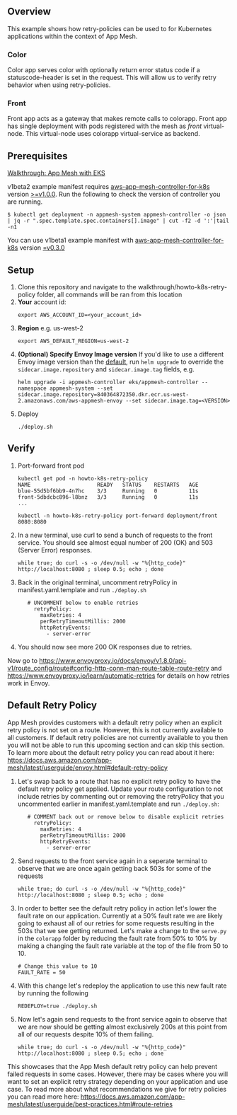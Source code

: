 ## Overview
This example shows how retry-policies can be used to for Kubernetes applications within the context of App Mesh.

### Color
Color app serves color with optionally return error status code if a statuscode-header is set in the request. This will allow us to verify retry behavior when using retry-policies.

### Front
Front app acts as a gateway that makes remote calls to colorapp. Front app has single deployment with pods registered with the mesh as _front_ virtual-node. This virtual-node uses colorapp virtual-service as backend.

## Prerequisites
[Walkthrough: App Mesh with EKS](../eks/)

v1beta2 example manifest requires [aws-app-mesh-controller-for-k8s](https://github.com/aws/aws-app-mesh-controller-for-k8s) version [>=v1.0.0](https://github.com/aws/aws-app-mesh-controller-for-k8s/releases/tag/v1.0.0). Run the following to check the version of controller you are running.
```
$ kubectl get deployment -n appmesh-system appmesh-controller -o json | jq -r ".spec.template.spec.containers[].image" | cut -f2 -d ':'|tail -n1
```

You can use v1beta1 example manifest with [aws-app-mesh-controller-for-k8s](https://github.com/aws/aws-app-mesh-controller-for-k8s) version [=v0.3.0](https://github.com/aws/aws-app-mesh-controller-for-k8s/blob/legacy-controller/CHANGELOG.md)

## Setup

1. Clone this repository and navigate to the walkthrough/howto-k8s-retry-policy folder, all commands will be ran from this location
2. **Your** account id:
    ```
    export AWS_ACCOUNT_ID=<your_account_id>
    ```
3. **Region** e.g. us-west-2
    ```
    export AWS_DEFAULT_REGION=us-west-2
    ```
4. **(Optional) Specify Envoy Image version** If you'd like to use a different Envoy image version than the [default](https://github.com/aws/eks-charts/tree/master/stable/appmesh-controller#configuration), run `helm upgrade` to override the `sidecar.image.repository` and `sidecar.image.tag` fields, e.g.
    ```
    helm upgrade -i appmesh-controller eks/appmesh-controller --namespace appmesh-system --set sidecar.image.repository=840364872350.dkr.ecr.us-west-2.amazonaws.com/aws-appmesh-envoy --set sidecar.image.tag=<VERSION>
    ```
5. Deploy
    ```.
    ./deploy.sh
    ```

## Verify
1. Port-forward front pod
   ```
   kubectl get pod -n howto-k8s-retry-policy
   NAME                     READY   STATUS    RESTARTS   AGE
   blue-55d5bf6bb9-4n7hc    3/3     Running   0          11s
   front-5dbdcbc896-l8bnz   3/3     Running   0          11s
   ...

   kubectl -n howto-k8s-retry-policy port-forward deployment/front 8080:8080
   ```

2. In a new terminal, use curl to send a bunch of requests to the front service. You should see almost equal number of 200 (OK) and 503 (Server Error) responses.
    ```
    while true; do curl -s -o /dev/null -w "%{http_code}" http://localhost:8080 ; sleep 0.5; echo ; done
    ```

3. Back in the original terminal, uncomment retryPolicy in manifest.yaml.template and run `./deploy.sh`
   ```
      # UNCOMMENT below to enable retries
        retryPolicy:
          maxRetries: 4
          perRetryTimeoutMillis: 2000
          httpRetryEvents:
            - server-error
   ```

4. You should now see more 200 OK responses due to retries.

Now go to https://www.envoyproxy.io/docs/envoy/v1.8.0/api-v1/route_config/route#config-http-conn-man-route-table-route-retry and https://www.envoyproxy.io/learn/automatic-retries for details on how retries work in Envoy.

## Default Retry Policy
App Mesh provides customers with a default retry policy when an explicit retry policy is not set on a route. However, this is not currently available to all customers. If default retry policies are not currently available to you then you will not be able to run this upcoming section and can skip this section. To learn more about the default retry policy you can read about it here: https://docs.aws.amazon.com/app-mesh/latest/userguide/envoy.html#default-retry-policy

1. Let's swap back to a route that has no explicit retry policy to have the default retry policy get applied. Update your route configuration to not include retries by commenting out or removing the retryPolicy that you uncommented earlier in manifest.yaml.template and run `./deploy.sh`:
   ```
      # COMMENT back out or remove below to disable explicit retries
        retryPolicy:
          maxRetries: 4
          perRetryTimeoutMillis: 2000
          httpRetryEvents:
            - server-error
   ``` 
2. Send requests to the front service again in a seperate terminal to observe that we are once again getting back 503s for some of the requests
    ```
    while true; do curl -s -o /dev/null -w "%{http_code}" http://localhost:8080 ; sleep 0.5; echo ; done
    ```

3. In order to better see the default retry policy in action let's lower the fault rate on our application. Currently at a 50% fault rate we are likely going to exhaust all of our retries for some requests resulting in the 503s that we see getting returned. Let's make a change to the `serve.py` in the `colorapp` folder by reducing the fault rate from 50% to 10% by making a changing the fault rate variable at the top of the file from 50 to 10.
    ```
    # Change this value to 10
    FAULT_RATE = 50
    ```

4. With this change let's redeploy the application to use this new fault rate by running the following
    ```
    REDEPLOY=true ./deploy.sh
    ```

5. Now let's again send requests to the front service again to observe that we are now should be getting almost exclusively 200s at this point from all of our requests despite 10% of them failing.
    ```
    while true; do curl -s -o /dev/null -w "%{http_code}" http://localhost:8080 ; sleep 0.5; echo ; done
    ```

This showcases that the App Mesh default retry policy can help prevent failed requests in some cases. However, there may be cases where you will want to set an explicit retry strategy depending on your application and use case. To read more about what recommendations we give for retry policies you can read more here: https://docs.aws.amazon.com/app-mesh/latest/userguide/best-practices.html#route-retries